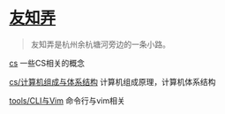 # [友知弄](https://yixy.github.io/notes/)

> 友知弄是杭州余杭塘河旁边的一条小路。

[cs](cs) 一些CS相关的概念

[cs/计算机组成与体系结构](cs/计算机组成与体系结构) 计算机组成原理，计算机体系结构

[tools/CLI与Vim](tools/CLI与Vim) 命令行与vim相关

